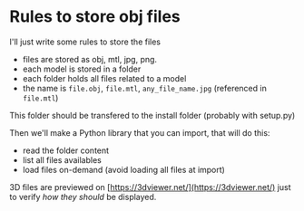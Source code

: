 # Rules to store obj files

I'll just write some rules to store the files
- files are stored as obj, mtl, jpg, png.
- each model is stored in a folder
- each folder holds all files related to a model
- the name is `file.obj`, `file.mtl`, `any_file_name.jpg` (referenced in `file.mtl`)

This folder should be transfered to the install folder (probably with setup.py)

Then we'll make a Python library that you can import, that will do this:

- read the folder content
- list all files availables
- load files on-demand (avoid loading all files at import)

3D files are previewed on [https://3dviewer.net/](https://3dviewer.net/) just to verify *how they should* be displayed.